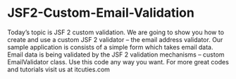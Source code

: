 JSF2-Custom-Email-Validation
============================

Today’s topic is JSF 2 custom validation. We are going to show you how to create and use a custom JSF 2 validator – the email address validator. Our sample application is consists of a simple form which takes email data. Email data is being validated by the JSF 2 validation mechanisms – custom EmailValidator class. Use this code any way you want. For more great codes and tutorials visit us at itcuties.com
